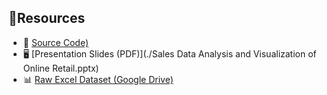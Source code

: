 ## 📁Resources

- 📄 [Source Code)](./E-commerce_Analysis.R)
- 🖥️ [Presentation Slides (PDF)](./Sales Data Analysis and Visualization of Online Retail.pptx)
- 📊 [Raw Excel Dataset (Google Drive)](https://drive.google.com/file/d/1gVVshJCt_0bVaV8u7KP-us2KutHOejou/view?usp=drive_link)
